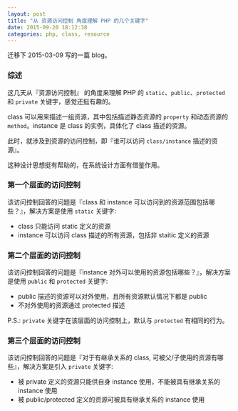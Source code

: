 ```yaml
---
layout: post
title: "从 资源访问控制 角度理解 PHP 的几个关键字"
date: 2015-09-20 18:12:38
categories: php, class, resource
---
```

迁移下 2015-03-09 写的一篇 blog。

### 综述
这几天从『资源访问控制』 的角度来理解 PHP 的 `static`、`public`、`protected` 和 `private` 关键字，感觉还挺有趣的。  

class 可以用来描述一组资源，其中包括描述静态资源的 `property` 和动态资源的 `method`。instance 是 class 的实例，具体化了 class 描述的资源。  

此时，就涉及到资源的访问控制，即『谁可以访问 `class/instance` 描述的资源』。  

这种设计思想挺有帮助的，在系统设计方面有借鉴作用。

### 第一个层面的访问控制
该访问控制回答的问题是『class 和 instance 可以访问到的资源范围包括哪些？』，解决方案是使用 `static` 关键字:  

* class 只能访问 static 定义的资源  
* instance 可以访问 class 描述的所有资源，包括非 staitic 定义的资源  

### 第二个层面的访问控制
该访问控制回答的问题是『instance 对外可以使用的资源包括哪些？』，解决方案是使用 `public` 和 `protected` 关键字:  

* public 描述的资源可以对外使用，且所有资源默认情况下都是 public  
* 不对外使用的资源通过 protected 描述  

P.S.: `private` 关键字在该层面的访问控制上，默认与 `protected` 有相同的行为。

### 第三个层面的访问控制
该访问控制回答的问题是『对于有继承关系的 class, 可被父/子使用的资源有哪些』，解决方案是引入 `private` 关键字:  

* 被 private 定义的资源只能供自身 instance 使用，不能被具有继承关系的 instance 使用  
* 被 public/protected 定义的资源可被具有继承关系的 instance 使用
